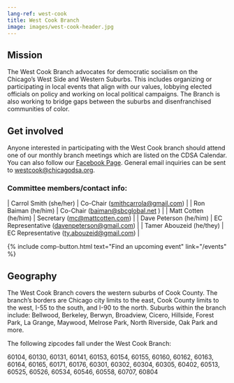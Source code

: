 ```yaml
---
lang-ref: west-cook
title: West Cook Branch
image: images/west-cook-header.jpg
---
```


## Mission

The West Cook Branch advocates for democratic socialism on the Chicago’s West Side and Western Suburbs. This includes organizing or participating in local events that align with our values, lobbying elected officials on policy and working on local political campaigns. The Branch is also working to bridge gaps between the suburbs and disenfranchised communities of color.

## Get involved

Anyone interested in participating with the West Cook branch should attend one of our monthly branch meetings which are listed on the CDSA Calendar. You can also follow our [Facebook Page](https://www.facebook.com/WCCDSA). General email inquiries can be sent to [westcook@chicagodsa.org](mailto:westcook@chicagodsa.org).

### Committee members/contact info:

| Carrol Smith (she/her) | Co-Chair (smithcarrola@gmail.com) |
| Ron Baiman (he/him) | Co-Chair (baiman@sbcglobal.net ) |
| Matt Cotten (he/him) | Secretary (mc@mattcotten.com) |
| Dave Peterson (he/him) | EC Representative (davenpeterson@gmail.com) |
| Tamer Abouzeid (he/they) | EC Representative (ty.abouzeid@gmail.com) |

{% include comp-button.html text="Find an upcoming event" link="/events" %}

## Geography

The West Cook Branch covers the western suburbs of Cook County. The branch’s borders are Chicago city limits to the east, Cook County limits to the west, I-55 to the south, and I-90 to the north. Suburbs within the branch include: Bellwood, Berkeley, Berwyn, Broadview, Cicero, Hillside, Forest Park, La Grange, Maywood, Melrose Park, North Riverside, Oak Park and more.

The following zipcodes fall under the West Cook Branch:

60104, 60130, 60131, 60141, 60153, 60154, 60155, 60160, 60162, 60163, 60164, 60165, 60171, 60176, 60301, 60302, 60304, 60305, 60402, 60513, 60525, 60526, 60534, 60546, 60558, 60707, 60804

